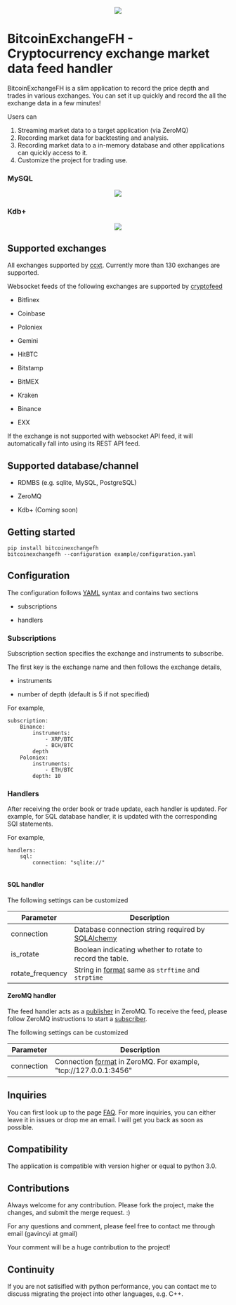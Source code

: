 <p align="center">
  <img src="docs/images/icon.jpg">
</p>

# BitcoinExchangeFH - Cryptocurrency exchange market data feed handler

BitcoinExchangeFH is a slim application to record the price depth and trades in various exchanges. You can set it up quickly and record the all the exchange data in a few minutes!

Users can

1. Streaming market data to a target application (via ZeroMQ)
2. Recording market data for backtesting and analysis.
3. Recording market data to a in-memory database and other applications can quickly access to it.
4. Customize the project for trading use.

### MySQL

<p align="center">
  <img src="docs/images/sample.jpg">
</p>

### Kdb+

<p align="center">
  <img src="docs/images/sample2.jpg">
</p>

## Supported exchanges

All exchanges supported by [ccxt](https://github.com/ccxt/ccxt). Currently more than 130 exchanges are supported.

Websocket feeds of the following exchanges are supported by [cryptofeed](https://github.com/bmoscon/cryptofeed)

- Bitfinex

- Coinbase

- Poloniex

- Gemini

- HitBTC

- Bitstamp

- BitMEX

- Kraken

- Binance

- EXX

If the exchange is not supported with websocket API feed, it will automatically fall into using its REST API feed.


## Supported database/channel

- RDMBS (e.g. sqlite, MySQL, PostgreSQL)

- ZeroMQ

- Kdb+ (Coming soon)

## Getting started

```
pip install bitcoinexchangefh
bitcoinexchangefh --configuration example/configuration.yaml
```

## Configuration

The configuration follows [YAML](https://pyyaml.org/wiki/PyYAMLDocumentation) syntax and contains two sections

- subscriptions

- handlers


### Subscriptions

Subscription section specifies the exchange and instruments to subscribe. 

The first key is the exchange name and then follows the exchange details, 
    
- instruments 

- number of depth (default is 5 if not specified)


For example, 

```
subscription:
    Binance:
        instruments:
            - XRP/BTC
            - BCH/BTC
        depth
    Poloniex:
        instruments:
            - ETH/BTC
        depth: 10
```

### Handlers

After receiving the order book or trade update, each handler is updated. For example, for SQL database handler, it is updated with the corresponding SQl statements.

For example,

```
handlers:
    sql: 
        connection: "sqlite://"
    
```

#### SQL handler

The following settings can be customized

|Parameter|Description|
|---|---|
|connection|Database connection string required by [SQLAlchemy](https://docs.sqlalchemy.org/en/latest/core/engines.html)|
|is_rotate|Boolean indicating whether to rotate to record the table.|
|rotate_frequency|String in [format](https://docs.python.org/2/library/datetime.html#strftime-strptime-behavior) same as `strftime` and `strptime`|

#### ZeroMQ handler

The feed handler acts as a [publisher](https://learning-0mq-with-pyzmq.readthedocs.io/en/latest/pyzmq/patterns/pubsub.html) in ZeroMQ. To receive the feed, please follow ZeroMQ instructions to start a [subscriber](tests/zmq/zmq_subscriber.py).

The following settings can be customized

|Parameter|Description|
|---|---|
|connection|Connection [format](http://api.zeromq.org/3-2:zmq-connect) in ZeroMQ. For example, "tcp://127.0.0.1:3456"|


## Inquiries

You can first look up to the page [FAQ](https://github.com/gavincyi/BitcoinExchangeFH/wiki/FAQ). For more inquiries, you can either leave it in issues or drop me an email. I will get you back as soon as possible.

## Compatibility
The application is compatible with version higher or equal to python 3.0.

## Contributions
Always welcome for any contribution. Please fork the project, make the changes, and submit the merge request. :)

For any questions and comment, please feel free to contact me through email (gavincyi at gmail)

Your comment will be a huge contribution to the project!

## Continuity
If you are not satisified with python performance, you can contact me to discuss migrating the project into other languages, e.g. C++.
